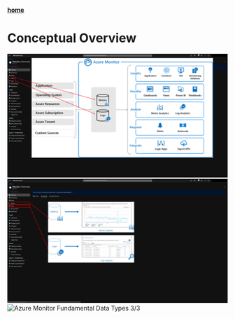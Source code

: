 #### [home](WELCOME.md)

# Conceptual Overview

![Azure Monitor Fundamental Data Types 1/3](/PNG/FUNDAMENTAL-DATATYPES1.png) 
![Azure Monitor Fundamental Data Types 2/3](/PNG/FUNDAMENTAL-DATATYPES2.png)
![Azure Monitor Fundamental Data Types 3/3](/PNG/FUNDAMENTAL-DATATYPES3.png)
